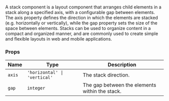 # <flux-stack/>

A stack component is a layout component that arranges child elements in a stack along a specified axis, with
a configurable gap between elements. The axis property defines the direction in which the elements are stacked
(e.g. horizontally or vertically), while the gap property sets the size of the space between elements. Stacks
can be used to organize content in a compact and organized manner, and are commonly used to create simple and
flexible layouts in web and mobile applications.

### Props

| Name   | Type                         | Description                                    |
|--------|------------------------------|------------------------------------------------|
| `axis` | `'horizontal' \| 'vertical'` | The stack direction.                           |
| `gap`  | `integer`                    | The gap between the elements within the stack. |
